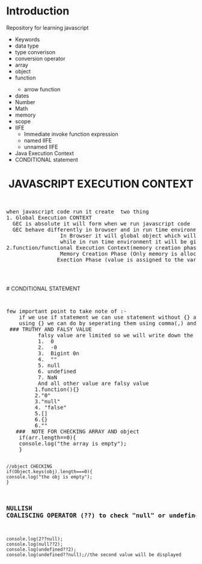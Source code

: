 <h1>Introduction</h1>

Repository for learning javascript

<ul type="square">
<li> Keywords </li>
<li> data type</li>
<li> type converison</li>
<li> conversion operator</li>
<li> array</li>
<li> object</li>
<li> function</li>
  <ul> 
    <li> arrow function</li>
  </ul>
<li>dates </li>
<li> Number</li>
<li> Math</li>
<li> memory</li>
<li> scope</li>
<li> IIFE
<ul>
<li>Immediate invoke function expression</li>
<li>named IIFE</li>
      <li>unnamed IIFE</li>
    </ul

  </li> 
<li>Java Execution Context</li>
<li>CONDITIONAL statement</li>

</ul>

<h1 style="text-align: center;">JAVASCRIPT EXECUTION CONTEXT</h1>
<pre><p>
when javascript code run it create  two thing 
1. Global Execution CONTEXT
  GEC is absolute it will form when we run javascript code 
  GEC behave differently in browser and in run time environment(node , bun , dino)
                 In Browser it will global object which will be refered by this keywords
                 while in run time environment it will be give empty object
2.function/functional Execution Context(memory creation phase , execution phase)
                 Memory Creation Phase (Only memory is allocated to the variable and function)
                Exection Phase (value is assigned to the variable )

</p>
</pre>
# CONDITIONAL STATEMENT
<pre>
<p>
few important point to take note of :-
    if we use if statement we can use statement without {} and if we want to write multiply statement without
    using {} we can do by seperating them using comma(,) and secicolon is mandatory at the end of the if statement syntax
 ### TRUTHY AND FALSY VALUE
          falsy value are limited so we will write down the falsy value first
          1.  0  
          2.  -0
          3.  Bigint 0n
          4.  ""
          5. null
          6. undefined
          7. NaN
          And all other value are falsy value 
         1.function(){} 
         2."0" 
         3."null"
         4. "false"
         5.[] 
         6.{}
         6.""
   ###  NOTE FOR CHECKING ARRAY AND object
    if(arr.length==0){
    console.log("the array is empty");
    }

    //object CHECKING
    if(Object.keys(obj).length===0){
    console.log("the obj is empty");
    }

### NULLISH COALISCING OPERATOR (??) to check "null" or undefined value

    console.log(2??null);
    console.log(null??2);
    console.log(undefined??2);
    console.log(undefined??null);//the second value will be displayed

  </p>

</pre>

